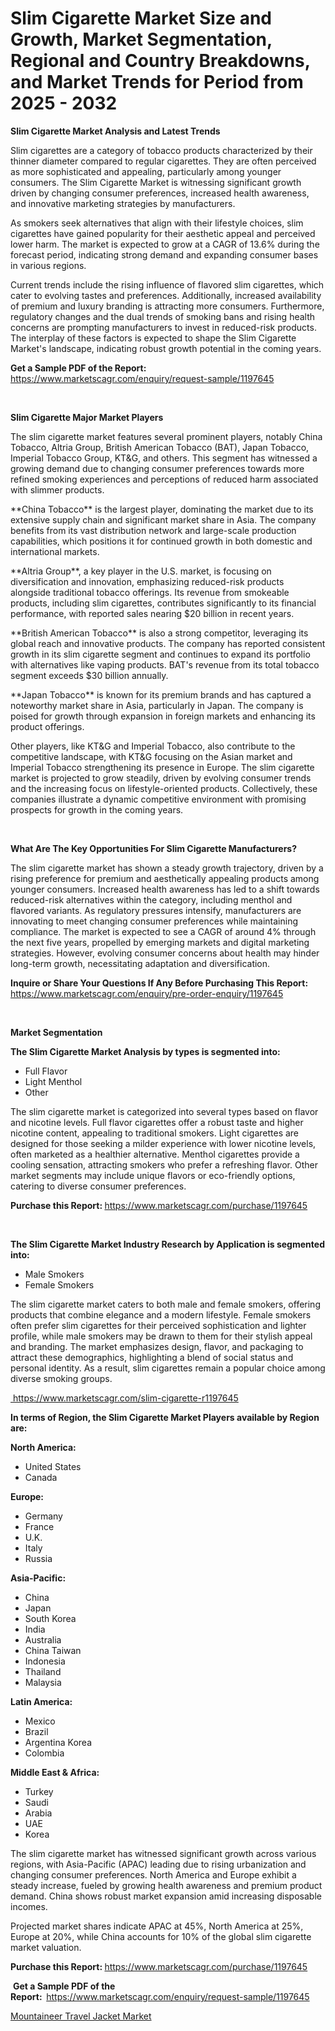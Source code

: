 <p><h1>Slim Cigarette Market Size and Growth, Market Segmentation, Regional and Country Breakdowns, and Market Trends for Period from 2025 -  2032</h1></p><p><strong>Slim Cigarette Market Analysis and Latest Trends</strong></p>
<p><p>Slim cigarettes are a category of tobacco products characterized by their thinner diameter compared to regular cigarettes. They are often perceived as more sophisticated and appealing, particularly among younger consumers. The Slim Cigarette Market is witnessing significant growth driven by changing consumer preferences, increased health awareness, and innovative marketing strategies by manufacturers. </p><p>As smokers seek alternatives that align with their lifestyle choices, slim cigarettes have gained popularity for their aesthetic appeal and perceived lower harm. The market is expected to grow at a CAGR of 13.6% during the forecast period, indicating strong demand and expanding consumer bases in various regions. </p><p>Current trends include the rising influence of flavored slim cigarettes, which cater to evolving tastes and preferences. Additionally, increased availability of premium and luxury branding is attracting more consumers. Furthermore, regulatory changes and the dual trends of smoking bans and rising health concerns are prompting manufacturers to invest in reduced-risk products. The interplay of these factors is expected to shape the Slim Cigarette Market's landscape, indicating robust growth potential in the coming years.</p></p>
<p><strong>Get a Sample PDF of the Report:&nbsp;</strong> <a href="https://www.marketscagr.com/enquiry/request-sample/1197645?utm_campaign=2115&utm_medium=2&utm_source=Github&utm_content=ia&utm_term=09022025&utm_id=slim-cigarette">https://www.marketscagr.com/enquiry/request-sample/1197645</a></p>
<p>&nbsp;</p>
<p><strong>Slim Cigarette Major Market Players</strong></p>
<p><p>The slim cigarette market features several prominent players, notably China Tobacco, Altria Group, British American Tobacco (BAT), Japan Tobacco, Imperial Tobacco Group, KT&G, and others. This segment has witnessed a growing demand due to changing consumer preferences towards more refined smoking experiences and perceptions of reduced harm associated with slimmer products. </p><p>**China Tobacco** is the largest player, dominating the market due to its extensive supply chain and significant market share in Asia. The company benefits from its vast distribution network and large-scale production capabilities, which positions it for continued growth in both domestic and international markets.</p><p>**Altria Group**, a key player in the U.S. market, is focusing on diversification and innovation, emphasizing reduced-risk products alongside traditional tobacco offerings. Its revenue from smokeable products, including slim cigarettes, contributes significantly to its financial performance, with reported sales nearing $20 billion in recent years.</p><p>**British American Tobacco** is also a strong competitor, leveraging its global reach and innovative products. The company has reported consistent growth in its slim cigarette segment and continues to expand its portfolio with alternatives like vaping products. BAT's revenue from its total tobacco segment exceeds $30 billion annually.</p><p>**Japan Tobacco** is known for its premium brands and has captured a noteworthy market share in Asia, particularly in Japan. The company is poised for growth through expansion in foreign markets and enhancing its product offerings.</p><p>Other players, like KT&G and Imperial Tobacco, also contribute to the competitive landscape, with KT&G focusing on the Asian market and Imperial Tobacco strengthening its presence in Europe. The slim cigarette market is projected to grow steadily, driven by evolving consumer trends and the increasing focus on lifestyle-oriented products. Collectively, these companies illustrate a dynamic competitive environment with promising prospects for growth in the coming years.</p></p>
<p>&nbsp;</p>
<p><strong>What Are The Key Opportunities For Slim Cigarette Manufacturers?</strong></p>
<p><p>The slim cigarette market has shown a steady growth trajectory, driven by a rising preference for premium and aesthetically appealing products among younger consumers. Increased health awareness has led to a shift towards reduced-risk alternatives within the category, including menthol and flavored variants. As regulatory pressures intensify, manufacturers are innovating to meet changing consumer preferences while maintaining compliance. The market is expected to see a CAGR of around 4% through the next five years, propelled by emerging markets and digital marketing strategies. However, evolving consumer concerns about health may hinder long-term growth, necessitating adaptation and diversification.</p></p>
<p><strong>Inquire or Share Your Questions If Any Before Purchasing This Report:</strong> <a href="https://www.marketscagr.com/enquiry/pre-order-enquiry/1197645?utm_campaign=2115&utm_medium=2&utm_source=Github&utm_content=ia&utm_term=09022025&utm_id=slim-cigarette">https://www.marketscagr.com/enquiry/pre-order-enquiry/1197645</a></p>
<p>&nbsp;</p>
<p><strong>Market Segmentation</strong></p>
<p><strong>The Slim Cigarette Market Analysis by types is segmented into:</strong></p>
<p><ul><li>Full Flavor</li><li>Light Menthol</li><li>Other</li></ul></p>
<p><p>The slim cigarette market is categorized into several types based on flavor and nicotine levels. Full flavor cigarettes offer a robust taste and higher nicotine content, appealing to traditional smokers. Light cigarettes are designed for those seeking a milder experience with lower nicotine levels, often marketed as a healthier alternative. Menthol cigarettes provide a cooling sensation, attracting smokers who prefer a refreshing flavor. Other market segments may include unique flavors or eco-friendly options, catering to diverse consumer preferences.</p></p>
<p><strong>Purchase this Report:&nbsp;</strong><a href="https://www.marketscagr.com/purchase/1197645?utm_campaign=2115&utm_medium=2&utm_source=Github&utm_content=ia&utm_term=09022025&utm_id=slim-cigarette">https://www.marketscagr.com/purchase/1197645</a></p>
<p>&nbsp;</p>
<p><strong>The Slim Cigarette Market Industry Research by Application is segmented into:</strong></p>
<p><ul><li>Male Smokers</li><li>Female Smokers</li></ul></p>
<p><p>The slim cigarette market caters to both male and female smokers, offering products that combine elegance and a modern lifestyle. Female smokers often prefer slim cigarettes for their perceived sophistication and lighter profile, while male smokers may be drawn to them for their stylish appeal and branding. The market emphasizes design, flavor, and packaging to attract these demographics, highlighting a blend of social status and personal identity. As a result, slim cigarettes remain a popular choice among diverse smoking groups.</p></p>
<p><a href="https://www.marketscagr.com/slim-cigarette-r1197645?utm_campaign=2115&utm_medium=2&utm_source=Github&utm_content=ia&utm_term=09022025&utm_id=slim-cigarette">&nbsp;https://www.marketscagr.com/slim-cigarette-r1197645</a></p>
<p><strong>In terms of Region, the Slim Cigarette Market Players available by Region are:</strong></p>
<p>
    <p> <strong> North America: </strong>
        <ul>
            <li>United States</li>
            <li>Canada</li>
        </ul>
        </p> 
    <p> <strong> Europe: </strong>
        <ul>
            <li>Germany</li>
            <li>France</li>
            <li>U.K.</li>
            <li>Italy</li>
            <li>Russia</li>
        </ul>
        </p> 
    <p> <strong> Asia-Pacific: </strong>
        <ul>
            <li>China</li>
            <li>Japan</li>
            <li>South Korea</li>
            <li>India</li>
            <li>Australia</li>
            <li>China Taiwan</li>
            <li>Indonesia</li>
            <li>Thailand</li>
            <li>Malaysia</li>
        </ul>
        </p> 
    <p> <strong> Latin America: </strong>
        <ul>
            <li>Mexico</li>
            <li>Brazil</li>
            <li>Argentina Korea</li>
            <li>Colombia</li>
        </ul>
        </p> 
    <p> <strong> Middle East & Africa: </strong>
        <ul>
            <li>Turkey</li>
            <li>Saudi</li>
            <li>Arabia</li>
            <li>UAE</li>
            <li>Korea</li>
        </ul>
    </p>
    </p>
<p><p>The slim cigarette market has witnessed significant growth across various regions, with Asia-Pacific (APAC) leading due to rising urbanization and changing consumer preferences. North America and Europe exhibit a steady increase, fueled by growing health awareness and premium product demand. China shows robust market expansion amid increasing disposable incomes. </p><p>Projected market shares indicate APAC at 45%, North America at 25%, Europe at 20%, while China accounts for 10% of the global slim cigarette market valuation.</p></p>
<p><strong>Purchase this Report: </strong><a href="https://www.marketscagr.com/purchase/1197645?utm_campaign=2115&utm_medium=2&utm_source=Github&utm_content=ia&utm_term=09022025&utm_id=slim-cigarette">https://www.marketscagr.com/purchase/1197645</a></p>
<p>&nbsp;<strong>Get a Sample PDF of the Report:&nbsp;&nbsp;</strong><a href="https://www.marketscagr.com/enquiry/request-sample/1197645?utm_campaign=2115&utm_medium=2&utm_source=Github&utm_content=ia&utm_term=09022025&utm_id=slim-cigarette">https://www.marketscagr.com/enquiry/request-sample/1197645</a></p>
<p><strong></strong></p>
<p><p><a href="https://github.com/joannesouthgate/Market-Research-Report-List-5/blob/main/mountaineer-travel-jacket-market.md?utm_campaign=2115&utm_medium=2&utm_source=Github&utm_content=ia&utm_term=09022025&utm_id=slim-cigarette">Mountaineer Travel Jacket Market</a></p></p>